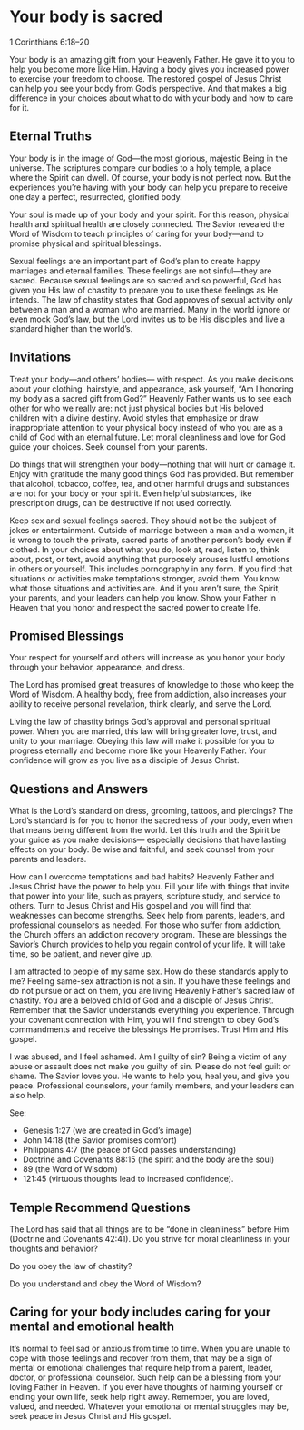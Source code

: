 # Your body is sacred

1 Corinthians 6:18–20

Your body is an amazing gift from your Heavenly Father. He gave it to you to
help you become more like Him. Having a body gives you increased power to
exercise your freedom to choose. The restored gospel of Jesus Christ can help
you see your body from God’s perspective. And that makes a big difference in
your choices about what to do with your body and how to care for it.

## Eternal Truths

Your body is in the image of God—the most glorious, majestic Being in the
universe. The scriptures compare our bodies to a holy temple, a place where the
Spirit can dwell. Of course, your body is not perfect now. But the experiences
you’re having with your body can help you prepare to receive one day a perfect,
resurrected, glorified body.

Your soul is made up of your body and your spirit. For this reason, physical
health and spiritual health are closely connected. The Savior revealed the Word
of Wisdom to teach principles of caring for your body—and to promise physical
and spiritual blessings.

Sexual feelings are an important part of God’s plan to create happy marriages
and eternal families. These feelings are not sinful—they are sacred. Because
sexual feelings are so sacred and so powerful, God has given you His law of
chastity to prepare you to use these feelings as He intends. The law of
chastity states that God approves of sexual activity only between a man and a
woman who are married. Many in the world ignore or even mock God’s law, but the
Lord invites us to be His disciples and live a standard higher than the
world’s.

## Invitations

Treat your body—and others’ bodies— with respect. As you make decisions about
your clothing, hairstyle, and appearance, ask yourself, “Am I honoring my body
as a sacred gift from God?” Heavenly Father wants us to see each other for who
we really are: not just physical bodies but His beloved children with a divine
destiny. Avoid styles that emphasize or draw inappropriate attention to your
physical body instead of who you are as a child of God with an eternal future.
Let moral cleanliness and love for God guide your choices. Seek counsel from
your parents.

Do things that will strengthen your body—nothing that will hurt or damage it.
Enjoy with gratitude the many good things God has provided. But remember that
alcohol, tobacco, coffee, tea, and other harmful drugs and substances are not
for your body or your spirit. Even helpful substances, like prescription drugs,
can be destructive if not used correctly.

Keep sex and sexual feelings sacred. They should not be the subject of jokes or
entertainment. Outside of marriage between a man and a woman, it is wrong to
touch the private, sacred parts of another person’s body even if clothed. In
your choices about what you do, look at, read, listen to, think about, post, or
text, avoid anything that purposely arouses lustful emotions in others or
yourself. This includes pornography in any form. If you find that situations or
activities make temptations stronger, avoid them. You know what those
situations and activities are. And if you aren’t sure, the Spirit, your
parents, and your leaders can help you know. Show your Father in Heaven that
you honor and respect the sacred power to create life.

## Promised Blessings

Your respect for yourself and others will increase as you honor your body
through your behavior, appearance, and dress.

The Lord has promised great treasures of knowledge to those who keep the Word
of Wisdom. A healthy body, free from addiction, also increases your ability to
receive personal revelation, think clearly, and serve the Lord.

Living the law of chastity brings God’s approval and personal spiritual power.
When you are married, this law will bring greater love, trust, and unity to
your marriage. Obeying this law will make it possible for you to progress
eternally and become more like your Heavenly Father. Your confidence will grow
as you live as a disciple of Jesus Christ.

## Questions and Answers

What is the Lord’s standard on dress, grooming, tattoos,
and piercings? The Lord’s standard is for you to honor the sacredness of your
body, even when that means being different from the world. Let this truth and
the Spirit be your guide as you make decisions— especially decisions that have
lasting effects on your body. Be wise and faithful, and seek counsel from your
parents and leaders.

How can I overcome temptations and bad habits? Heavenly Father and Jesus Christ
have the power to help you. Fill your life with things that invite that power
into your life, such as prayers, scripture study, and service to others. Turn
to Jesus Christ and His gospel and you will find that weaknesses can become
strengths. Seek help from parents, leaders, and professional counselors as
needed. For those who suffer from addiction, the Church offers an addiction
recovery program. These are blessings the Savior’s Church provides to help you
regain control of your life. It will take time, so be patient, and never give
up.

I am attracted to people of my same sex. How do these standards apply to me?
Feeling same-sex attraction is not a sin. If you have these feelings and do not
pursue or act on them, you are living Heavenly Father’s sacred law of chastity.
You are a beloved child of God and a disciple of Jesus Christ. Remember that
the Savior understands everything you experience. Through your covenant
connection with Him, you will find strength to obey God’s commandments and
receive the blessings He promises. Trust Him and His gospel.

I was abused, and I feel ashamed. Am I guilty of sin? Being a victim of any
abuse or assault does not make you guilty of sin. Please do not feel guilt or
shame. The Savior loves you. He wants to help you, heal you, and give you
peace. Professional counselors, your family members, and your leaders can also
help.

See: 
- Genesis 1:27 (we are created in God’s image)
- John 14:18 (the Savior promises comfort)
- Philippians 4:7 (the peace of God passes understanding)
- Doctrine and Covenants 88:15 (the spirit and the body are the soul)
- 89 (the Word of Wisdom)
- 121:45 (virtuous thoughts lead to increased confidence).

## Temple Recommend Questions

The Lord has said that all things are to be “done in cleanliness” before Him
(Doctrine and Covenants 42:41). Do you strive for moral cleanliness in your
thoughts and behavior?

Do you obey the law of chastity?

Do you understand and obey the Word of Wisdom?

## Caring for your body includes caring for your mental and emotional health

It’s normal to feel sad or anxious from time to time. When you are unable to
cope with those feelings and recover from them, that may be a sign of mental or
emotional challenges that require help from a parent, leader, doctor, or
professional counselor. Such help can be a blessing from your loving Father in
Heaven. If you ever have thoughts of harming yourself or ending your own life,
seek help right away. Remember, you are loved, valued, and needed. Whatever
your emotional or mental struggles may be, seek peace in Jesus Christ and His
gospel.
